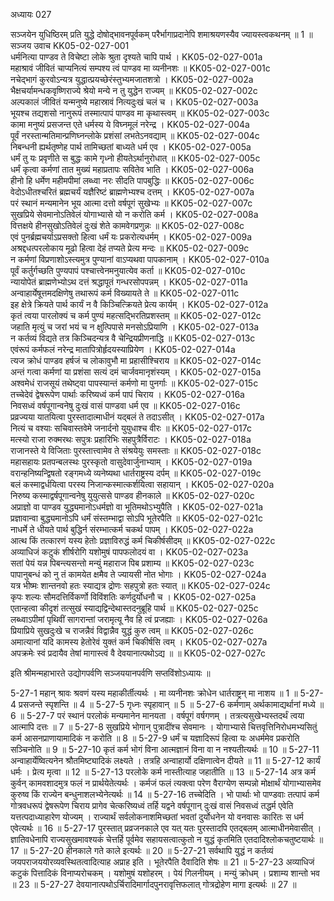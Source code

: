 अध्यायः 027

सञ्जयेन युधिष्ठिरम् प्रति युद्धे दोषोद्भावनपूर्वकम् परैर्भागाप्रदानेपि शमाश्रयणस्यैव ज्यायस्त्वकथनम् ॥ 1 ॥
सञ्जय उवाच 	KK05-02-027-001  
धर्मनित्या पाण्डव ते विचेष्टा लोके श्रुता दृश्यते चापि पार्थ ।	KK05-02-027-001a  
महाश्रावं जीवितं चाप्यनित्यं सम्पश्य त्वं पाण्डव मा व्यनीनशः ॥	KK05-02-027-001c  
नचेद्भागं कुरवोऽन्यत्र युद्धात्प्रयच्छेरंस्तुभ्यमजातशत्रो ।	KK05-02-027-002a  
भैक्षचर्यामन्धकवृष्णिराज्ये श्रेयो मन्ये न तु युद्धेन राज्यम् ॥	KK05-02-027-002c  
अल्पकालं जीवितं यन्मनुष्ये महास्रावं नित्यदुःखं चलं च ।	KK05-02-027-003a  
भूयश्च तद्यशसो नानुरूपं तस्मात्पापं पाण्डव मा कृथास्त्वम् ॥	KK05-02-027-003c  
कामा मनुष्यं प्रसजन्त एते धर्मस्य ये विघ्नमूलं नरेन्द्र ।	KK05-02-027-004a  
पूर्वं नरस्तान्मतिमान्प्रणिघ्नन्लोके प्रशंसां लभतेऽनवद्याम् ॥	KK05-02-027-004c  
निबन्धनी ह्यर्थतृष्णेह पार्थ तामिच्छतां बाध्यते धर्म एव ।	KK05-02-027-005a  
धर्मं तु यः प्रवृणीते स बुद्धः कामे गृध्नो हीयतेऽर्थानुरोधात् ॥	KK05-02-027-005c  
धर्मं कृत्वा कर्मणां तात मुख्यं महाप्रतापः सवितेव भाति ।	KK05-02-027-006a  
हीनो हि धर्मेण महीमपीमां लब्ध्वा नरः सीदति पापबुद्धिः ॥	KK05-02-027-006c  
वेदोऽधीतश्चरितं ब्रह्मचर्यं यज्ञैरिष्टं ब्राह्मणेभ्यश्च दत्तम् ।	KK05-02-027-007a  
परं स्थानं मन्यमानेन भूय आत्मा दत्तो वर्षपूगं सुखेभ्यः ॥	KK05-02-027-007c  
सुखप्रिये सेवमानोऽतिवेलं योगाभ्यासे यो न करोति कर्म ।	KK05-02-027-008a  
वित्तक्षये हीनसुखोऽतिवेलं दुःखं शेते कामवेगप्रणुन्नः ॥	KK05-02-027-008c  
एवं पुनर्ब्रह्मचर्याऽप्रसक्तो हित्वा धर्मं यः प्रकरोत्यधर्मम् ।	KK05-02-027-009a  
अश्रद्दधत्परलोकाय मूढो हित्वा देहं तप्यते प्रेत्य मन्दः ॥	KK05-02-027-009c  
न कर्मणां विप्रणाशोऽस्त्यमुत्र पुण्यानां वाऽप्यथवा पापकानाम् ।	KK05-02-027-010a  
पूर्वं कर्तुर्गच्छति पुण्यपापं पश्चात्त्वेनमनुयात्येव कर्ता ॥	KK05-02-027-010c  
न्यायोपेतं ब्राह्मणेभ्योऽथ दत्तं श्रद्धापूतं गन्धरसोपपन्नम् ।	KK05-02-027-011a  
अन्वाहार्येषूत्तमदक्षिणेषु तथारूपं कर्म विख्यायते ते ॥	KK05-02-027-011c  
इह क्षेत्रे क्रियते पार्थ कार्यं न वै किञ्चित्क्रियते प्रेत्य कार्यम् ।	KK05-02-027-012a  
कृतं त्वया पारलोक्यं च कर्म पुण्यं महत्सद्भिरतिप्रशस्तम् ॥	KK05-02-027-012c  
जहाति मृत्युं च जरां भयं च न क्षुत्पिपासे मनसोऽप्रियाणि ।	KK05-02-027-013a  
न कर्तव्यं विद्यते तत्र किञ्चिदन्यत्र वै चेन्द्रियप्रीणनाद्धि ॥	KK05-02-027-013c  
एवंरूपं कर्मफलं नरेन्द्र मातापित्रोर्हृदयस्याप्रियेण ।	KK05-02-027-014a  
त्यज क्रोधं पाण्डव हर्षजं च लोकावुभौ मा प्रहासीश्चिराय ॥	KK05-02-027-014c  
अन्तं गत्वा कर्मणां या प्रशंसा सत्यं दमं चार्जवमानृशंस्यम् ।	KK05-02-027-015a  
अश्वमेधं राजसूयं तथेष्ट्वा पापस्यान्तं कर्मणो मा पुनर्गाः ॥	KK05-02-027-015c  
तच्चेदेवं द्वेषरूपेण पार्थाः करिष्यध्वं कर्म पापं चिराय ।	KK05-02-027-016a  
निवसध्वं वर्षपूगान्वनेषु दुःखं वासं पाण्डवा धर्म एव ॥	KK05-02-027-016c  
प्रव्रज्यया यातयित्वा पुरस्तादात्माधीनं यद्बलं ते तदाऽसीत् ।	KK05-02-027-017a  
नित्यं च वश्याः सचिवास्तवेमे जनार्दनो युयुधाश्च वीरः ॥	KK05-02-027-017c  
मत्स्यो राजा रुक्मरथः सपुत्रः प्रहारिभिः सहपुत्रैर्विराटः ।	KK05-02-027-018a  
राजानस्ते ये विजिताः पुरस्तात्त्वामेव ते संश्रयेयुः समस्ताः ॥	KK05-02-027-018c  
महासहायः प्रतपन्बलस्थः पुरस्कृतो वासुदेवार्जुनाभ्याम् ।	KK05-02-027-019a  
वरान्हनिष्यन्द्विषतो रङ्गमध्ये व्यनेष्यथा धार्तराष्ट्रस्य दर्पम् ॥	KK05-02-027-019c  
बलं कस्माद्वर्धयित्वा परस्य निजान्कस्मात्कर्शयित्वा सहायान् ।	KK05-02-027-020a  
निरुष्य कस्माद्वर्षपूगान्वनेषु युयुत्ससे पाण्डव हीनकाले ॥	KK05-02-027-020c  
अप्राज्ञो वा पाण्डव युद्ध्यमानोऽधर्मज्ञो वा भूतिमथोऽभ्युपैति ।	KK05-02-027-021a  
प्रज्ञावान्वा बुद्ध्यमानोऽपि धर्मं संस्तम्भाद्वा सोऽपि भूतेरपैति ॥	KK05-02-027-021c  
नाधर्मे ते धीयते पार्थ बुद्धिर्न संरम्भात्कर्म चकर्थ पापम् ।	KK05-02-027-022a  
आत्थ किं तत्कारणं यस्य हेतोः प्रज्ञाविरुद्धं कर्म चिकीर्षसीदम् ॥	KK05-02-027-022c  
अव्याधिजं कटुकं शीर्षरोगि यशोमुषं पापफलोदयं वा ।	KK05-02-027-023a  
सतां पेयं यन्न पिबन्त्यसन्तो मन्युं महाराज पिब प्रशाम्य ॥	KK05-02-027-023c  
पापानुबन्धं को नु तं कामयेत क्षमैव ते ज्यायसी नोत भोगाः ।	KK05-02-027-024a  
यत्र भीष्मः शान्तनवो हतः स्याद्यत्र द्रोणः सहपुत्रो हतः स्यात् ॥	KK05-02-027-024c  
कृपः शल्यः सौमदत्तिर्विकर्णो विविंशतिः कर्णदुर्योधनौ च ।	KK05-02-027-025a  
एतान्हत्वा कीदृशं तत्सुखं स्याद्यद्विन्देथास्तदनुब्रूहि पार्थ ॥	KK05-02-027-025c  
लब्ध्वाऽपीमां पृथिवीं सागरान्तां जरामृत्यू नैव हि त्वं प्रजह्याः ।	KK05-02-027-026a  
प्रियाप्रिये सुखदुःखे च राजन्नैवं विद्वान्नैव युद्धं कुरु त्वम् ॥	KK05-02-027-026c  
अमात्यानां यदि कामस्य हेतोरेवं युक्तं कर्म चिकीर्षसि त्वम् ।	KK05-02-027-027a  
अपक्रमेः स्वं प्रदायैव तेषां मागास्त्वं वै देवयानात्पथोऽद्य ॥ ॥	KK05-02-027-027c  

इति श्रीमन्महाभारते उद्योगपर्वणि सञ्जययानपर्वणि सप्तविंशोऽध्यायः ॥

5-27-1 महान् श्रावः श्रवणं यस्य महाकीर्तीत्यर्थः । मा व्यनीनशः क्रोधेन धार्तराष्ट्रन् मा नाशय ॥ 1 ॥ 5-27-4 प्रसजन्ते स्पृशन्ति ॥ 4 ॥ 5-27-5 गृध्नः स्पृहावान् ॥ 5 ॥ 5-27-6 कर्मणाम् अर्थकामाद्यर्थानां मध्ये ॥ 6 ॥ 5-27-7 परं स्थानं परलोकं मन्यमानेन मानयता । वर्षपूगं वर्षगणम् । तत्रत्यसुखेभ्यस्तदर्थं त्वया आत्मापि दत्तः ॥ 7 ॥ 5-27-8 सुखप्रिये भोगान् पुत्रादींश्च सेवमानः । योगाभ्यासे चित्तवृत्तिनिरोधमभ्यसितुं कर्म आसनप्राणायामादिकं न करोति ॥ 8 ॥ 5-27-9 धर्मं च यज्ञादिरूपं हित्वा यः अधर्ममेव प्रकरोति सञ्चिनोति ॥ 9 ॥ 5-27-10 कृतं कर्म भोगं विना आत्मज्ञानं विना वा न नश्यतीत्यर्थः ॥ 10 ॥ 5-27-11 अन्वाहार्येष्वित्यनेन श्रौतमिष्ट्यादिकं लक्ष्यते । तत्रहि अन्वाहार्यो दक्षिणात्वेन दीयते ॥ 11 ॥ 5-27-12 कार्यं धर्मः । प्रेत्य मृत्वा ॥ 12 ॥ 5-27-13 परलोके कर्म नास्तीत्याह जहातीति ॥ 13 ॥ 5-27-14 अत्र कर्म कुर्वन् कामवशादमुत्र फलं न प्रार्थयेतेत्यर्थः । कर्मजं फलं त्यक्त्वा परेण वैराग्येण सम्पन्नो मोक्षार्थं योगाभ्यासमेव कुरुष्व किं राज्येन बन्धुनाशलभ्येनेत्यर्थः ॥ 14 ॥ 5-27-16 तच्चेदिति । भो पार्थाः भो पाण्डवाः तत्पापं कर्म गोत्रवधरूपं द्वेषरूपेण चिराय प्रागेव चेत्करिष्यध्वं तर्हि यद्वने वर्षपूगान् दुःखं वासं निवसध्वं तद्धर्म एवेति यत्तत्पदाध्याहारेण योज्यम् । राज्यार्थं सर्वलोकनाशमिच्छतां भवतां दुर्योधनेन यो वनवासः कारितः स धर्म एवेत्यर्थः ॥ 16 ॥ 5-27-17 पुरस्तात् प्रव्रजनकाले एव यत् यतः पुरस्तादपि एतद्बलम् आत्माधीनमेवासीत् । ज्ञातिवधेनापि राज्यसुखमावश्यकं चेत्तर्हि पूर्वमेव सहायसत्वात्कुतो न युद्धं कृतमिति एतदादिश्लोकचतुष्टयार्थः ॥ 17 ॥ 5-27-20 हीनकाले गते काले इत्यर्थः ॥ 20 ॥ 5-27-21 सर्वथापि युद्धं न कर्तव्यं जयपराजययोरव्यवस्थितत्वादित्याह अप्राह इति । भूतेरपैति दैवादिति शेषः ॥ 21 ॥ 5-27-23 अव्याधिजं कटुकं पित्तादिकं विनाप्यरोचकम् । यशोमुषं यशोहरम् । पेयं गिलनीयम् । मन्युं क्रोधम् । प्रशाम्य शान्तो भव ॥ 23 ॥ 5-27-27 देवयानात्पथोऽर्चिरादिमार्गादपुनरावृत्तिफलात् गोत्रद्रोहेण मागा इत्यर्थः ॥ 27 ॥
